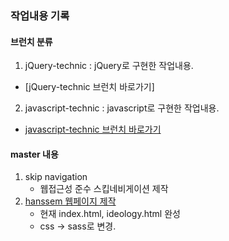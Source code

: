 ### 작업내용 기록

#### 브런치 분류
1. jQuery-technic : jQuery로 구현한 작업내용.
  - [jQuery-technic 브런치 바로가기]
2. javascript-technic : javascript로 구현한 작업내용.
  - [javascript-technic 브런치 바로가기](https://github.com/myeongwon/Workflow/tree/javascript-technic)

#### master 내용
1. skip navigation 
	- 웹접근성 준수 스킵네비게이션 제작
2. [hanssem 웹페이지 제작](https://github.com/myeongwon/Workflow/tree/master/hanssem)
	- 현재 index.html, ideology.html 완성
	* css -> sass로 변경.
	
